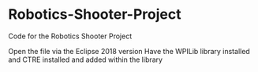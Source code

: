 # Robotics-Shooter-Project
Code for the Robotics Shooter Project


Open the file via the Eclipse 2018 version
Have the WPILib library installed and CTRE installed and added within the library
